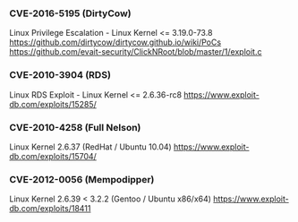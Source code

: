 ### CVE-2016-5195 (DirtyCow)
Linux Privilege Escalation - Linux Kernel <= 3.19.0-73.8
https://github.com/dirtycow/dirtycow.github.io/wiki/PoCs
https://github.com/evait-security/ClickNRoot/blob/master/1/exploit.c

### CVE-2010-3904 (RDS)
Linux RDS Exploit - Linux Kernel <= 2.6.36-rc8
https://www.exploit-db.com/exploits/15285/


### CVE-2010-4258 (Full Nelson)
Linux Kernel 2.6.37 (RedHat / Ubuntu 10.04)
https://www.exploit-db.com/exploits/15704/

### CVE-2012-0056 (Mempodipper)
Linux Kernel 2.6.39 < 3.2.2 (Gentoo / Ubuntu x86/x64)
https://www.exploit-db.com/exploits/18411